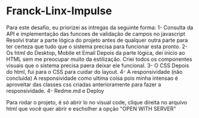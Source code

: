# Franck-Linx-Impulse
Para este desafio, eu priorizei as intregas da seguinte forma:
1- Consulta da API e implementação das funcoes de validação de campos no javascript 
Resolvi tratar a parte lógica do projeto antes de qualquer outra parte para ter certeza que tudo que o sistema precisa para funcionar esta pronto.
2- Os html do Desktop, Mobile et Email 
Depois da parte lógica, dei inicio ao HTML sem me preocupar muito da estilização. Criei todos os componentes visuais que o sistema precisa paera deixar ele funcional.
3- O CSS
Depois do html, fui para o CSS para cuidar do layout.
4- A responsividade (não concluida)
A responsividade como ultima coisa pois minha intensao é aproveitar das classes css criadas anterioramente para fazer a responsividade. 
4- Redme.md e Deploy

Para rodar o projeto, é só abrir lo no visual code, clique direita no arquivo html que você quer abrir e escholher a opção "OPEN WITH SERVER"